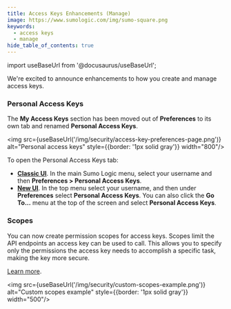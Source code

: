 ```yaml
---
title: Access Keys Enhancements (Manage)
image: https://www.sumologic.com/img/sumo-square.png
keywords:
  - access keys
  - manage
hide_table_of_contents: true  
---
```


import useBaseUrl from '@docusaurus/useBaseUrl';



We're excited to announce enhancements to how you create and manage access keys.

### Personal Access Keys

The **My Access Keys** section has been moved out of **Preferences** to its own tab and renamed **Personal Access Keys**. 

<img src={useBaseUrl('/img/security/access-key-preferences-page.png')} alt="Personal access keys" style={{border: '1px solid gray'}} width="800"/>

To open the Personal Access Keys tab:
* [**Classic UI**](/docs/get-started/sumo-logic-ui-classic). In the main Sumo Logic menu, select your username and then **Preferences > Personal Access Keys**.
* [**New UI**](/docs/get-started/sumo-logic-ui). In the top menu select your username, and then under **Preferences** select **Personal Access Keys**. You can also click the **Go To...** menu at the top of the screen and select **Personal Access Keys**.

### Scopes

You can now create permission scopes for access keys. Scopes limit the API endpoints an access key can be used to call. This allows you to specify only the permissions the access key needs to accomplish a specific task, making the key more secure. 

[Learn more](/docs/manage/security/access-keys).

<img src={useBaseUrl('/img/security/custom-scopes-example.png')} alt="Custom scopes example" style={{border: '1px solid gray'}} width="500"/>
